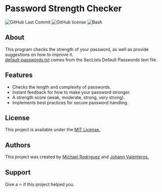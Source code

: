 # Password Strength Checker

![GitHub Last Commit](https://img.shields.io/github/last-commit/michaeldriguez/password-strength-checker)
![GitHub license](https://img.shields.io/github/license/michaeldriguez/password-strength-checker)
![Bash](https://img.shields.io/badge/Bash-4EAA25?logo=gnubash&logoColor=fff)

## About

This program checks the strength of your password, as well as provide suggestions on how to improve it. <br>
[default-passwords.txt](https://github.com/danielmiessler/SecLists/blob/master/Passwords/Default-Credentials/default-passwords.txt) comes from the SecLists Default Passwords text file.

## Features

- Checks the length and complexity of passwords.
- Instant feedback for how to make your password stronger.
- A strength score (weak, moderate, strong, very strong).
- Implements best practices for secure password handling.

## License

This project is available under the [MIT License.](https://github.com/MichaelDriguez/password-strength-checker/blob/main/LICENSE)

## Authors

This project was created by [Michael Rodriguez](https://github.com/MichaelDriguez) and [Johann Valenteros.](https://github.com/jvalenteros)

## Support

Give a ⭐️ if this project helped you.

